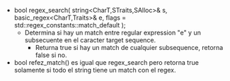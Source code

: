 * bool regex_search( string<CharT,STraits,SAlloc>& s,
                   basic_regex<CharT,Traits>& e,
                    flags =  std::regex_constants::match_default );
    * Determina si hay un match entre regular expression "e" y un subsecuente  en el caracter target sequence.
        * Returna true si hay un match de cualquier subsequence, retorna false si no.
* bool refez_match() es igual que regex_search pero retorna true solamente si todo el string tiene un match con el regex.
